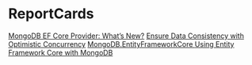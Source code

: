 # ReportCards
[MongoDB EF Core Provider: What’s New?](https://devblogs.microsoft.com/dotnet/mongodb-ef-core-provider-whats-new/#:~:text=The%20MongoDB%20EF%20Core%20provider%20is%20built%20on%20top%20of,by%20MongoDB's%20developer%20data%20platform.)
[Ensure Data Consistency with Optimistic Concurrency](https://www.mongodb.com/docs/entity-framework/current/fundamentals/optimistic-concurrency/)
[MongoDB.EntityFrameworkCore ](https://www.nuget.org/packages/MongoDB.EntityFrameworkCore)
[Using Entity Framework Core with MongoDB](https://www.freecodecamp.org/news/using-entity-framework-core-with-mongodb/)